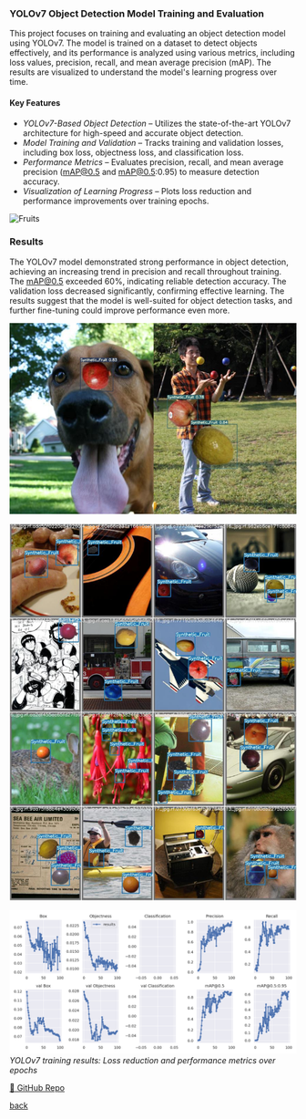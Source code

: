### YOLOv7 Object Detection Model Training and Evaluation

This project focuses on training and evaluating an object detection model using YOLOv7. The model is trained on a dataset to detect objects effectively, and its performance is analyzed using various metrics, including loss values, precision, recall, and mean average precision (mAP). The results are visualized to understand the model's learning progress over time.
#### Key Features  

- *YOLOv7-Based Object Detection* – Utilizes the state-of-the-art YOLOv7 architecture for high-speed and accurate object detection.
- *Model Training and Validation* – Tracks training and validation losses, including box loss, objectness loss, and classification loss.
- *Performance Metrics* – Evaluates precision, recall, and mean average precision (mAP@0.5 and mAP@0.5:0.95) to measure detection accuracy.
- *Visualization of Learning Progress* – Plots loss reduction and performance improvements over training epochs.

![Fruits](/assets/img/project-fruits.gif)

### Results
The YOLOv7 model demonstrated strong performance in object detection, achieving an increasing trend in precision and recall throughout training. The mAP@0.5 exceeded 60%, indicating reliable detection accuracy. The validation loss decreased significantly, confirming effective learning. The results suggest that the model is well-suited for object detection tasks, and further fine-tuning could improve performance even more.

![Fruits](/assets/img/project-fruits2.png)

![Fruits](/assets/img/project-fruits3.jpg)

![Fruits](/assets/img/project-fruits4.png)
*YOLOv7 training results: Loss reduction and performance metrics over epochs*


[🔗 GitHub Repo](https://github.com/PedroCordero/ObjectDetectionFruits)  

[back](./)
